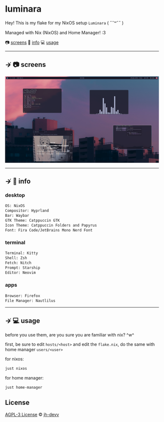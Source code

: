# luminara

Hey! This is my flake for my NixOS setup `Luminara` ( ˶ˆ꒳ˆ˵ )

Managed with Nix (NixOS) and Home Manager! :3

📷 [screens](#--screens)
📝 [info](#--info)
💻 [usage](#--usage)

---

## ↛ 📷 screens

![Screenshot Showcase](assets/showcase.png)

---

## ↛ 📝 info

### desktop

```text
OS: NixOS
Compositor: Hyprland
Bar: Waybar
GTK Theme: Catppuccin GTK
Icon Theme: Catppuccin Folders and Papyrus
Font: Fira Code/JetBrains Mono Nerd Font
```

### terminal

```text
Terminal: Kitty
Shell: Zsh
Fetch: Nitch
Prompt: Starship
Editor: Neovim
```

### apps

```text
Browser: Firefox
File Manager: Nautlilus
```

---

## ↛ 💻 usage

before you use them, are you sure you are familiar with nix? ^w^

first, be sure to edit `hosts/<host>` and edit the `flake.nix`, do the same with home manager `users/<user>`

for nixos:

```bash
just nixos
```

for home manager:

```bash
just home-manager
```

## License

[AGPL-3 License](LICENSE) © [jh-devv](https://jh-devv.com)
